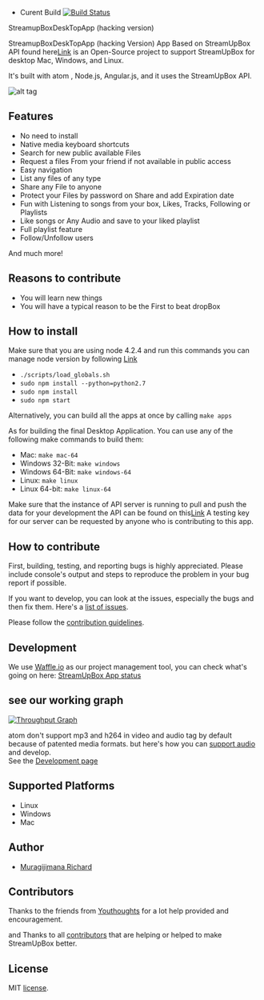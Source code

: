 
- Curent Build
[![Build Status](https://travis-ci.org/richard457/streamup-open.svg?branch=master)](https://travis-ci.org/richard457/streamup-open)

StreamupBoxDeskTopApp (hacking version) 

StreamupBoxDeskTopApp (hacking Version)  App Based on StreamUpBox API found here[Link](https://github.com/richard457/StreamBoxUpAPi) is an Open-Source project to support StreamUpBox for desktop Mac, Windows, and Linux. <br>

It's built with atom , Node.js, Angular.js, and it uses the StreamUpBox API.

![alt tag](https://raw.githubusercontent.com/richard457/streamup-open/master/app.png)

## Features

- No need to install
- Native media keyboard shortcuts
- Search for new public available Files
- Request a files From your friend if not available in public access
- Easy navigation
- List any files of any type
- Share any File to anyone
- Protect your Files by password on Share and add Expiration date
- Fun with Listening to songs from your box, Likes, Tracks, Following or Playlists
- Like songs or Any Audio and save to your liked playlist
- Full playlist feature
- Follow/Unfollow users

And much more!

## Reasons to contribute

- You will learn new things
- You will have a typical reason to be the First to  beat dropBox




##  How to install
Make sure that you are using node 4.2.4 and run this commands
you can manage node version by following [Link](http://www.liquidweb.com/kb/how-to-install-nvm-node-version-manager-for-node-js-on-ubuntu-12-04-lts/)
- ``./scripts/load_globals.sh``
- ``sudo npm install --python=python2.7``
- ``sudo npm install``
- ``sudo npm start``

Alternatively, you can build all the apps at once by calling `make apps`

As for building the final Desktop Application. You can use any of the following make commands to build them:

- Mac: `make mac-64`
- Windows 32-Bit: `make windows`
- Windows 64-Bit: `make windows-64`
- Linux: `make linux`
- Linux 64-bit: `make linux-64`

Make sure that the instance of API server is running to pull and push the data for your development the API can be found on this[Link](https://github.com/richard457/StreamBoxUpAPi)
A testing key for our server can be requested by anyone who is contributing to this app.
## How to contribute

First, building, testing, and reporting bugs is highly appreciated. Please include console's output and steps to reproduce the problem in your bug report if possible.

If you want to develop, you can look at the issues, especially the bugs and then fix them.
Here's a [list of issues](https://github.com/richard457/streamup-open/issues?state=open).

Please follow the [contribution guidelines](https://github.com/richard457/streamup-open/blob/master/CONTRIBUTING.md).

## Development

We use [Waffle.io](https://waffle.io/richard457/streamup-open) as our project management tool, you can check what's going on here: [StreamUpBox App status](https://waffle.io/richard457/streamup-open)


## see our working graph
[![Throughput Graph](https://graphs.waffle.io/richard457/streamup-open/throughput.svg)](https://waffle.io/richard457/streamup-open/metrics/throughput)


atom don't support mp3 and h264 in video and audio tag by default because of patented media formats.
but here's how you can [support audio](https://github.com/Soundnode/soundnode-app/wiki/Support-mp3-and-h264-in-video-and-audio-tag) and develop.
<br>
See the [Development page](https://github.com/richard457/streamup-open/wiki/Development)

## Supported Platforms

- Linux
- Windows
- Mac


## Author

- [Muragijimana Richard](https://github.com/richard457)

## Contributors

Thanks to the friends from [Youthoughts](http://Youthoughts.com/) for a lot help provided and encouragement.

and Thanks to all [contributors](https://github.com/richard457/streamup-open/graphs/contributors) that are helping or helped to make StreamUpBox better.

## License

MIT
[license](https://github.com/Soundnode/soundnode-app/blob/master/LICENSE.md).
